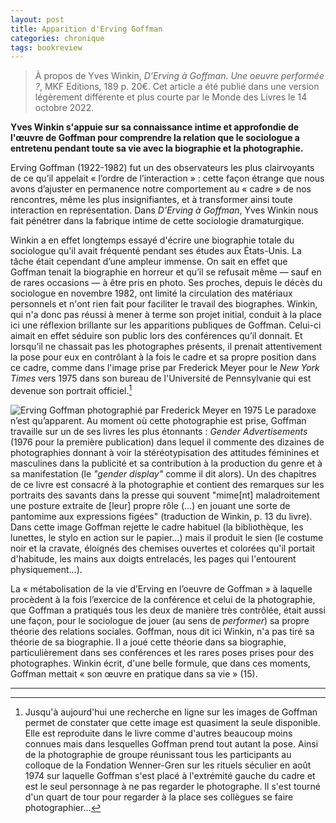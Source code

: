 ```yaml
---
layout: post
title: Apparition d'Erving Goffman
categories: chronique
tags: bookreview
---
```


> À propos de Yves Winkin, *D’Erving à Goffman. Une oeuvre performée ?*, MKF Editions, 189 p. 20€.
> Cet article a été publié dans une version légèrement différente et plus courte par le Monde des Livres le 14 octobre 2022.

**Yves Winkin s'appuie sur sa connaissance intime et approfondie de l'œuvre de Goffman pour comprendre la relation que le sociologue a entretenu pendant toute sa vie avec la biographie et la photographie.**

Erving Goffman (1922-1982) fut un des observateurs les plus clairvoyants de ce qu’il appelait « l’ordre de l’interaction » : cette façon étrange que nous avons d’ajuster en permanence notre comportement au « cadre » de nos rencontres, même les plus insignifiantes, et à transformer ainsi toute interaction en représentation. Dans *D’Erving à Goffman*, Yves Winkin nous fait pénétrer dans la fabrique intime de cette sociologie dramaturgique.

Winkin a en effet longtemps essayé d'écrire une biographie totale du sociologue qu'il avait fréquenté pendant ses études aux États-Unis. La tâche était cependant d’une ampleur immense. On sait en effet que Goffman tenait la biographie en horreur et qu’il se refusait même — sauf en de rares occasions — à être pris en photo. Ses proches, depuis le décès du sociologue en novembre 1982, ont limité la circulation des matériaux personnels et n'ont rien fait pour faciliter le travail des biographes. Winkin, qui n'a donc pas réussi à mener à terme son projet  initial, conduit à la place ici une réflexion brillante sur les apparitions publiques de Goffman. Celui-ci aimait en effet séduire son public lors des conférences qu’il donnait. Et lorsqu’il ne chassait pas les photographes présents, il prenait attentivement la pose pour eux en contrôlant à la fois le cadre et sa propre position dans ce cadre, comme dans l'image prise par Frederick Meyer pour le *New York Times* vers 1975 dans son bureau de l'Université de Pennsylvanie qui est devenue son portrait officiel.[^1]

![Erving Goffman photographié par Frederick Meyer en 1975](https://upload.wikimedia.org/wikipedia/en/d/de/Erving_Goffman.jpg "a title") Le paradoxe n’est qu’apparent. Au moment où cette photographie est prise, Goffman travaille sur un de ses livres les plus étonnants : *Gender Advertisements* (1976 pour la première publication) dans lequel il commente des dizaines de photographies donnant à voir la stéréotypisation des attitudes féminines et masculines dans la publicité et sa contribution à la production du genre et à sa manifestation (le *"gender display"* comme il dit alors). Un des chapitres de ce livre est consacré à la photographie et contient des remarques sur les portraits des savants dans la presse qui souvent "mime[nt] maladroitement une posture extraite de [leur] propre rôle (…) en jouant une sorte de pantomime aux expressions figées" (traduction de Winkin, p. 13 du livre). Dans cette image Goffman rejette le cadre habituel (la bibliothèque, les lunettes, le stylo en action sur le papier…) mais il produit le sien (le costume noir et la cravate, éloignés des chemises ouvertes et colorées qu'il portait d'habitude, les mains aux doigts entrelacés, les pages qui l'entourent physiquement…).

La « métabolisation de la vie d’Erving en l’oeuvre de Goffman » à laquelle procèdent à la fois l’exercice de la conférence et celui de la photographie, que Goffman a pratiqués tous les deux de manière très contrôlée, était aussi une façon, pour le sociologue de jouer (au sens de *performer*) sa propre théorie des relations sociales. Goffman, nous dit ici Winkin, n'a pas tiré sa théorie de sa biographie. Il a joué cette théorie dans sa biographie, particulièrement dans ses conférences et les rares poses prises pour des photographes. Winkin écrit, d'une belle formule, que dans ces moments, Goffman mettait « son œuvre en pratique dans sa vie » (15).

---

[^1]: Jusqu'à aujourd'hui une recherche en ligne sur les images de Goffman permet de constater que cette image est quasiment la seule disponible. Elle est reproduite dans le livre comme d'autres beaucoup moins connues mais dans lesquelles Goffman prend tout autant la pose. Ainsi de la photographie de groupe réunissant tous les participants au colloque de la Fondation Wenner-Gren sur les rituels séculier en août 1974 sur laquelle Goffman s'est placé à l'extrémité gauche du cadre et est le seul personnage à ne pas regarder le photographe. Il s'est tourné d'un quart de tour pour regarder à la place ses collègues se faire photographier…
